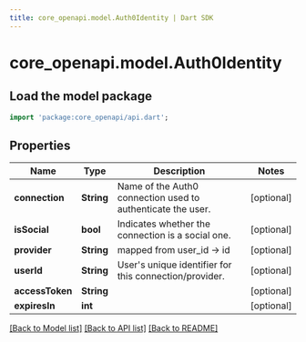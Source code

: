 ```yaml
---
title: core_openapi.model.Auth0Identity | Dart SDK
---
```


# core_openapi.model.Auth0Identity

## Load the model package
```dart
import 'package:core_openapi/api.dart';
```

## Properties
Name | Type | Description | Notes
------------ | ------------- | ------------- | -------------
**connection** | **String** | Name of the Auth0 connection used to authenticate the user.  | [optional] 
**isSocial** | **bool** | Indicates whether the connection is a social one.  | [optional] 
**provider** | **String** | mapped from user_id  -> id | [optional] 
**userId** | **String** | User's unique identifier for this connection/provider. | [optional] 
**accessToken** | **String** |  | [optional] 
**expiresIn** | **int** |  | [optional] 

[[Back to Model list]](../README.md#documentation-for-models) [[Back to API list]](../README.md#documentation-for-api-endpoints) [[Back to README]](../README.md)


